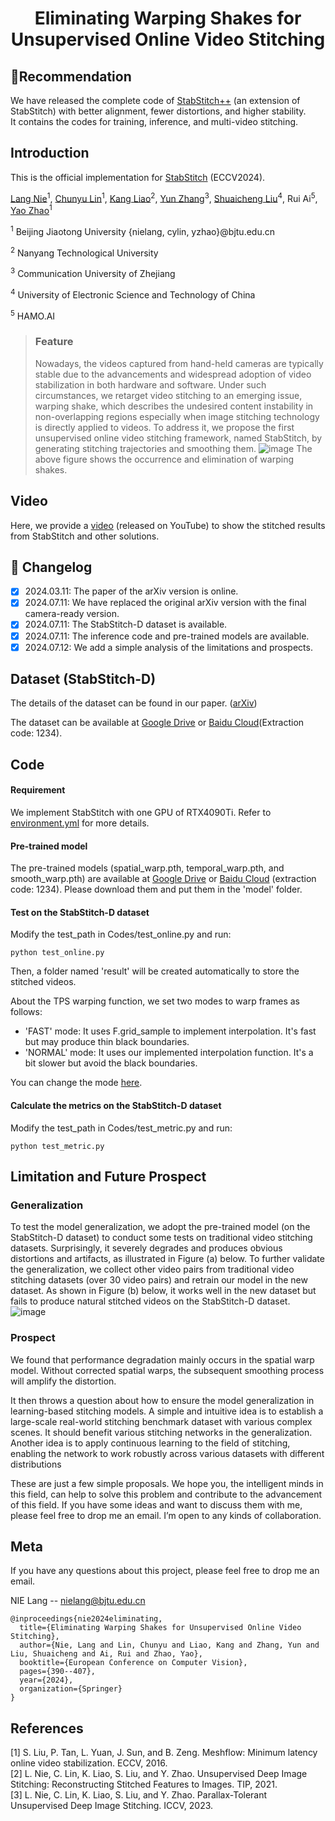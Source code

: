 # <p align="center">Eliminating Warping Shakes for Unsupervised Online Video Stitching

## 🚩Recommendation
We have released the complete code of [StabStitch++](https://github.com/nie-lang/StabStitch2) (an extension of StabStitch) with better alignment, fewer distortions, and higher stability.  
It contains the codes for training, inference, and multi-video stitching.

## Introduction
This is the official implementation for [StabStitch](https://arxiv.org/abs/2403.06378) (ECCV2024).

[Lang Nie](https://nie-lang.github.io/)<sup>1</sup>, [Chunyu Lin](https://faculty.bjtu.edu.cn/8549/)<sup>1</sup>, [Kang Liao](https://kangliao929.github.io/)<sup>2</sup>, [Yun Zhang](http://zhangyunnet.cn/academic/index.html)<sup>3</sup>, [Shuaicheng Liu](http://www.liushuaicheng.org/)<sup>4</sup>, Rui Ai<sup>5</sup>, [Yao Zhao](https://faculty.bjtu.edu.cn/5900/)<sup>1</sup>

<sup>1</sup> Beijing Jiaotong University  {nielang, cylin, yzhao}@bjtu.edu.cn

<sup>2</sup> Nanyang Technological University

<sup>3</sup> Communication University of Zhejiang 

<sup>4</sup> University of Electronic Science and Technology of China

<sup>5</sup> HAMO.AI

> ### Feature
> Nowadays, the videos captured from hand-held cameras are typically stable due to the advancements and widespread adoption of video stabilization in both hardware and software. Under such circumstances, we retarget video stitching to an emerging issue, warping shake, which describes the undesired content instability in non-overlapping regions especially when image stitching technology is directly applied to videos. To address it, we propose the first unsupervised online video stitching framework, named StabStitch, by generating stitching trajectories and smoothing them. 
![image](https://github.com/nie-lang/StabStitch/blob/main/fig.png)
The above figure shows the occurrence and elimination of warping shakes.
> 
## Video
Here, we provide a [video](https://www.youtube.com/watch?v=03kGEZJHxzI&t) (released on YouTube) to show the stitched results from StabStitch and other solutions.

## 📝 Changelog

- [x] 2024.03.11: The paper of the arXiv version is online.
- [x] 2024.07.11: We have replaced the original arXiv version with the final camera-ready version.
- [x] 2024.07.11: The StabStitch-D dataset is available.
- [x] 2024.07.11: The inference code and pre-trained models are available.
- [x] 2024.07.12: We add a simple analysis of the limitations and prospects.

## Dataset (StabStitch-D)
The details of the dataset can be found in our paper. ([arXiv](https://arxiv.org/abs/2403.06378))

The dataset can be available at [Google Drive](https://drive.google.com/drive/folders/16EDGrKOLLwcMseOjpI7bCrv_aP1MYVcz?usp=sharing) or [Baidu Cloud](https://pan.baidu.com/s/1TKQAQ9zryUuU4uzTiswfHg)(Extraction code: 1234).

## Code
#### Requirement
We implement StabStitch with one GPU of RTX4090Ti. Refer to [environment.yml](https://github.com/nie-lang/StabStitch/blob/main/environment.yml) for more details.

#### Pre-trained model
The pre-trained models (spatial_warp.pth, temporal_warp.pth, and smooth_warp.pth) are available at [Google Drive](https://drive.google.com/drive/folders/1TuhQgD945MMnhmvnOwBS1LoLkYR1eetj?usp=sharing) or [Baidu Cloud](https://pan.baidu.com/s/1TTSbR4UYFL8f-nP3aGME7g) (extraction code: 1234). Please download them and put them in the 'model' folder.

#### Test on the StabStitch-D dataset
Modify the test_path in Codes/test_online.py and run:
```
python test_online.py
```
Then, a folder named 'result' will be created automatically to store the stitched videos.

About the TPS warping function, we set two modes to warp frames as follows:
* 'FAST' mode: It uses F.grid_sample to implement interpolation. It's fast but may produce thin black boundaries.
* 'NORMAL' mode: It uses our implemented interpolation function. It's a bit slower but avoid the black boundaries.

You can change the mode [here](https://github.com/nie-lang/StabStitch/blob/0c3665377e8bb76e062d5276cda72a7c7f0fab5b/Codes/test_online.py#L127).


#### Calculate the metrics on the StabStitch-D dataset
Modify the test_path in Codes/test_metric.py and run:
```
python test_metric.py
```

## Limitation and Future Prospect 

### Generalization
To test the model generalization, we adopt the pre-trained model (on the StabStitch-D dataset) to conduct some tests on traditional video stitching datasets. Surprisingly, it severely degrades and produces obvious distortions and artifacts, as illustrated in Figure (a) below. To further validate the generalization, we collect other video pairs from traditional video stitching datasets (over 30 video pairs) and retrain our model in the new dataset. As shown in Figure (b) below, it works well in the new dataset but fails to produce natural stitched videos on the StabStitch-D dataset.
![image](https://github.com/nie-lang/StabStitch/blob/main/limitation.png)

### Prospect
We found that performance degradation mainly occurs in the spatial warp model. Without corrected spatial warps, the subsequent smoothing process will amplify the distortion.

It then throws a question about how to ensure the model generalization in learning-based stitching models. A simple and intuitive idea is to establish a large-scale real-world stitching benchmark dataset with various complex scenes. It should benefit various stitching networks in the generalization. Another idea is to apply continuous learning to the field of stitching, enabling the network to work robustly across various datasets with different distributions

These are just a few simple proposals. We hope you, the intelligent minds in this field, can help to solve this problem and contribute to the advancement of this field. If you have some ideas and want to discuss them with me, please feel free to drop me an email. I’m open to any kinds of collaboration. 

## Meta
If you have any questions about this project, please feel free to drop me an email.

NIE Lang -- nielang@bjtu.edu.cn
```
@inproceedings{nie2024eliminating,
  title={Eliminating Warping Shakes for Unsupervised Online Video Stitching},
  author={Nie, Lang and Lin, Chunyu and Liao, Kang and Zhang, Yun and Liu, Shuaicheng and Ai, Rui and Zhao, Yao},
  booktitle={European Conference on Computer Vision},
  pages={390--407},
  year={2024},
  organization={Springer}
}
```


## References
[1] S. Liu, P. Tan, L. Yuan, J. Sun, and B. Zeng. Meshflow: Minimum latency online video stabilization. ECCV, 2016.  
[2] L. Nie, C. Lin, K. Liao, S. Liu, and Y. Zhao. Unsupervised Deep Image Stitching: Reconstructing Stitched Features to Images. TIP, 2021.   
[3] L. Nie, C. Lin, K. Liao, S. Liu, and Y. Zhao. Parallax-Tolerant Unsupervised Deep Image Stitching. ICCV, 2023.   
